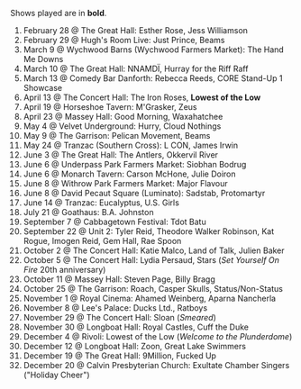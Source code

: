 Shows played are in **bold**.

1. February 28 @ The Great Hall: Esther Rose, Jess Williamson
1. February 29 @ Hugh's Room Live: Just Prince, Beams
1. March 9 @ Wychwood Barns (Wychwood Farmers Market): The Hand Me Downs
1. March 10 @ The Great Hall: NNAMDÏ, Hurray for the Riff Raff
1. March 13 @ Comedy Bar Danforth: Rebecca Reeds, CORE Stand-Up 1 Showcase
1. April 13 @ The Concert Hall: The Iron Roses, **Lowest of the Low**
1. April 19 @ Horseshoe Tavern: M'Grasker, Zeus
1. April 23 @ Massey Hall: Good Morning, Waxahatchee
1. May 4 @ Velvet Underground: Hurry, Cloud Nothings
1. May 9 @ The Garrison: Pelican Movement, Beams
1. May 24 @ Tranzac (Southern Cross): L CON, James Irwin
1. June 3 @ The Great Hall: The Antlers, Okkervil River
1. June 6 @ Underpass Park Farmers Market: Siobhan Bodrug
1. June 6 @ Monarch Tavern: Carson McHone, Julie Doiron
1. June 8 @ Withrow Park Farmers Market: Major Flavour
1. June 8 @ David Pecaut Square (Luminato): Sadstab, Protomartyr
1. June 14 @ Tranzac: Eucalyptus, U.S. Girls
1. July 21 @ Goathaus: B.A. Johnston
1. September 7 @ Cabbagetown Festival: Tdot Batu
1. September 22 @ Unit 2: Tyler Reid, Theodore Walker Robinson, Kat Rogue, Imogen Reid, Gem Hall, Rae Spoon
1. October 2 @ The Concert Hall: Katie Malco, Land of Talk, Julien Baker
1. October 5 @ The Concert Hall: Lydia Persaud, Stars (_Set Yourself On Fire_ 20th anniversary)
1. October 11 @ Massey Hall: Steven Page, Billy Bragg
1. October 25 @ The Garrison: Roach, Casper Skulls, Status/Non-Status
1. November 1 @ Royal Cinema: Ahamed Weinberg, Aparna Nancherla
1. November 8 @ Lee's Palace: Ducks Ltd., Ratboys
1. November 29 @ The Concert Hall: Sloan (_Smeared_)
1. November 30 @ Longboat Hall: Royal Castles, Cuff the Duke
1. December 4 @ Rivoli: Lowest of the Low (_Welcome to the Plunderdome_)
1. December 12 @ Longboat Hall: Zoon, Great Lake Swimmers
1. December 19 @ The Great Hall: 9Million, Fucked Up
1. December 20 @ Calvin Presbyterian Church: Exultate Chamber Singers ("Holiday Cheer")
